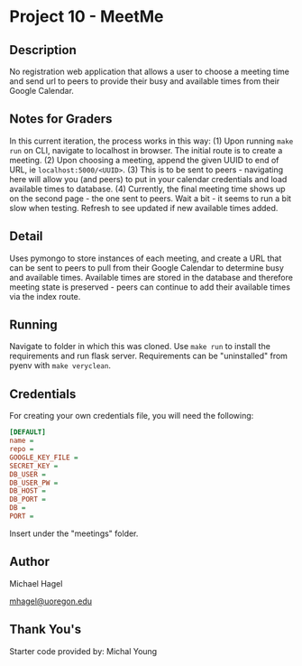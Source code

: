 # Project 10 - MeetMe

## Description
No registration web application that allows a user to choose a meeting time and send url to peers to provide their busy and available times from their Google Calendar.

## Notes for Graders
In this current iteration, the process works in this way:
(1) Upon running `make run` on CLI, navigate to localhost in browser. The initial route is to create a meeting.
(2) Upon choosing a meeting, append the given UUID to end of URL, ie `localhost:5000/<UUID>`.
(3) This is to be sent to peers - navigating here will allow you (and peers) to put in your calendar credentials and load available times to database.
(4) Currently, the final meeting time shows up on the second page - the one sent to peers. Wait a bit - it seems to run a bit slow when testing. Refresh to see updated if new available times added.

## Detail
Uses pymongo to store instances of each meeting, and create a URL that can be sent to peers to pull from their Google Calendar to determine busy and available times. Available times are stored in the database and therefore meeting state is preserved - peers can continue to add their available times via the index route.

## Running
Navigate to folder in which this was cloned. Use `make run` to install the requirements and run flask server. Requirements can be "uninstalled" from pyenv with `make veryclean`.

## Credentials
For creating your own credentials file, you will need the following:
```ini
[DEFAULT]
name = 
repo = 
GOOGLE_KEY_FILE = 
SECRET_KEY = 
DB_USER = 
DB_USER_PW = 
DB_HOST = 
DB_PORT = 
DB = 
PORT = 

```
Insert under the "meetings" folder.

## Author
Michael Hagel

mhagel@uoregon.edu

## Thank You's
Starter code provided by: Michal Young